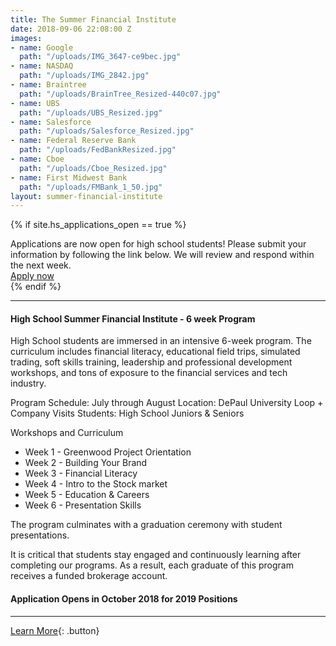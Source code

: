 ```yaml
---
title: The Summer Financial Institute
date: 2018-09-06 22:08:00 Z
images:
- name: Google
  path: "/uploads/IMG_3647-ce9bec.jpg"
- name: NASDAQ
  path: "/uploads/IMG_2842.jpg"
- name: Braintree
  path: "/uploads/BrainTree_Resized-440c07.jpg"
- name: UBS
  path: "/uploads/UBS_Resized.jpg"
- name: Salesforce
  path: "/uploads/Salesforce_Resized.jpg"
- name: Federal Reserve Bank
  path: "/uploads/FedBankResized.jpg"
- name: Cboe
  path: "/uploads/Cboe_Resized.jpg"
- name: First Midwest Bank
  path: "/uploads/FMBank_1_50.jpg"
layout: summer-financial-institute
---
```


{% if site.hs_applications_open == true %}
<div class="applications-open lg-p3 p2 mb3 mt3 lg-mt0">
    <div class="h3">Applications are now open for high school students! Please submit your information by following the link below.  We will review and respond within the next week.</div>
    <a href="https://www.123formbuilder.com/form-4317963/2019-HS-Student-Application" class="button">Apply now</a>
</div>
{% endif %}

* * *

#### High School Summer Financial Institute - 6 week Program

High School students are immersed in an intensive 6-week program. The curriculum includes financial literacy, educational field trips, simulated trading, soft skills training, leadership and professional development workshops, and tons of exposure to the financial services and tech industry.

Program Schedule: July through August
Location: DePaul University Loop + Company Visits
Students: High School Juniors & Seniors

Workshops and Curriculum

*   Week 1 - Greenwood Project Orientation
*   Week 2 - Building Your Brand
*   Week 3 - Financial Literacy
*   Week 4 - Intro to the Stock market
*   Week 5 - Education & Careers
*   Week 6 - Presentation Skills

The program culminates with a graduation ceremony with student presentations.

It is critical that students stay engaged and continuously learning after completing our programs. As a result, each graduate of this program receives a funded brokerage account.

#### Application Opens in October 2018 for 2019 Positions

* * *

[Learn More](mailto:info@greenwoodproject.org){: .button}


